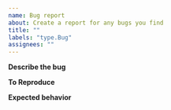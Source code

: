 ```yaml
---
name: Bug report
about: Create a report for any bugs you find
title: ""
labels: "type.Bug"
assignees: ""
---
```


**Describe the bug**

<!-- A clear and concise description of what the bug is. -->

**To Reproduce**

<!--
Minimal steps to reproduce the behavior with source code and default config.
-->

**Expected behavior**

<!-- A clear and concise description of what you expected to happen. -->